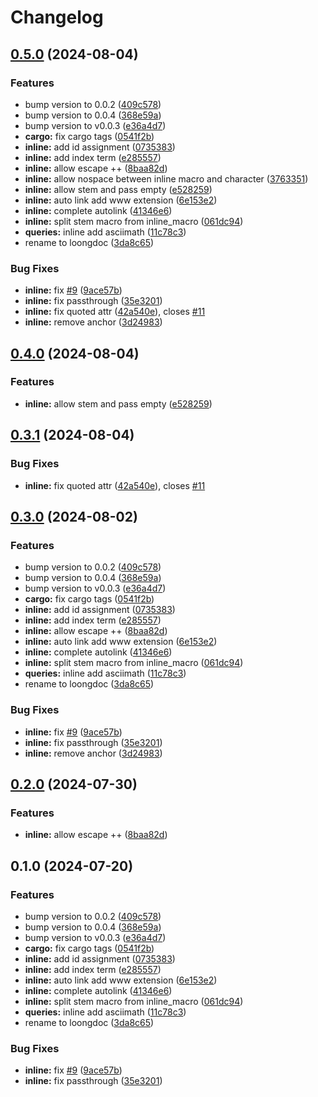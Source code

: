 # Changelog

## [0.5.0](https://github.com/cathaysia/tree-sitter-loongdoc/compare/tree-sitter-loongdoc-inline-v0.4.0...tree-sitter-loongdoc-inline-v0.5.0) (2024-08-04)


### Features

* bump version to 0.0.2 ([409c578](https://github.com/cathaysia/tree-sitter-loongdoc/commit/409c578da75a28725c28252bb3ab43ded6a85238))
* bump version to 0.0.4 ([368e59a](https://github.com/cathaysia/tree-sitter-loongdoc/commit/368e59a5afd84f980724253ec3d200730ae3818d))
* bump version to v0.0.3 ([e36a4d7](https://github.com/cathaysia/tree-sitter-loongdoc/commit/e36a4d7502e37832101efe1b612bc0bb5a944099))
* **cargo:** fix cargo tags ([0541f2b](https://github.com/cathaysia/tree-sitter-loongdoc/commit/0541f2b0a7e977d03c87464fb176f1b5c96b76aa))
* **inline:** add id assignment ([0735383](https://github.com/cathaysia/tree-sitter-loongdoc/commit/07353836ecea890659acaefa43129dd0d9d68d48))
* **inline:** add index term ([e285557](https://github.com/cathaysia/tree-sitter-loongdoc/commit/e285557a40620ba02340c79d26813818d4fac2e9))
* **inline:** allow escape ++ ([8baa82d](https://github.com/cathaysia/tree-sitter-loongdoc/commit/8baa82d7a52a1ca250ae23ed227c76da7e8580d3))
* **inline:** allow nospace between inline macro and character ([3763351](https://github.com/cathaysia/tree-sitter-loongdoc/commit/3763351bd36e56c073e4de24c182b62559bf8a35))
* **inline:** allow stem and pass empty ([e528259](https://github.com/cathaysia/tree-sitter-loongdoc/commit/e528259375fa59c0d3cdccc163add67522d2d33c))
* **inline:** auto link add www extension ([6e153e2](https://github.com/cathaysia/tree-sitter-loongdoc/commit/6e153e285abd38dbb5fd07b9504243d8be449855))
* **inline:** complete autolink ([41346e6](https://github.com/cathaysia/tree-sitter-loongdoc/commit/41346e6373d92db02d74172f6cee9822537ef6a1))
* **inline:** split stem macro from inline_macro ([061dc94](https://github.com/cathaysia/tree-sitter-loongdoc/commit/061dc943bc815b86a79ad6a5f7512fea61ed8f4b))
* **queries:** inline add asciimath ([11c78c3](https://github.com/cathaysia/tree-sitter-loongdoc/commit/11c78c357fe8161927e6746b736b192995247213))
* rename to loongdoc ([3da8c65](https://github.com/cathaysia/tree-sitter-loongdoc/commit/3da8c65e5db50874b9af13319040c0fb74a5c1a2))


### Bug Fixes

* **inline:** fix [#9](https://github.com/cathaysia/tree-sitter-loongdoc/issues/9) ([9ace57b](https://github.com/cathaysia/tree-sitter-loongdoc/commit/9ace57b5ec5d0025b60ab8b2cb5f0884a6a981ee))
* **inline:** fix passthrough ([35e3201](https://github.com/cathaysia/tree-sitter-loongdoc/commit/35e32019617f72539e8f41a92fad29f5083c154a))
* **inline:** fix quoted attr ([42a540e](https://github.com/cathaysia/tree-sitter-loongdoc/commit/42a540ebc4e8bc23ec4246385c80d88dde81d57c)), closes [#11](https://github.com/cathaysia/tree-sitter-loongdoc/issues/11)
* **inline:** remove anchor ([3d24983](https://github.com/cathaysia/tree-sitter-loongdoc/commit/3d24983a69fc17b35064d8b87c018ce97c311866))

## [0.4.0](https://github.com/cathaysia/tree-sitter-loongdoc/compare/tree-sitter-loongdoc-inline-v0.3.1...tree-sitter-loongdoc-inline-v0.4.0) (2024-08-04)


### Features

* **inline:** allow stem and pass empty ([e528259](https://github.com/cathaysia/tree-sitter-loongdoc/commit/e528259375fa59c0d3cdccc163add67522d2d33c))

## [0.3.1](https://github.com/cathaysia/tree-sitter-loongdoc/compare/tree-sitter-loongdoc-inline-v0.3.0...tree-sitter-loongdoc-inline-v0.3.1) (2024-08-04)


### Bug Fixes

* **inline:** fix quoted attr ([42a540e](https://github.com/cathaysia/tree-sitter-loongdoc/commit/42a540ebc4e8bc23ec4246385c80d88dde81d57c)), closes [#11](https://github.com/cathaysia/tree-sitter-loongdoc/issues/11)

## [0.3.0](https://github.com/cathaysia/tree-sitter-loongdoc/compare/tree-sitter-loongdoc-inline-v0.2.0...tree-sitter-loongdoc-inline-v0.3.0) (2024-08-02)


### Features

* bump version to 0.0.2 ([409c578](https://github.com/cathaysia/tree-sitter-loongdoc/commit/409c578da75a28725c28252bb3ab43ded6a85238))
* bump version to 0.0.4 ([368e59a](https://github.com/cathaysia/tree-sitter-loongdoc/commit/368e59a5afd84f980724253ec3d200730ae3818d))
* bump version to v0.0.3 ([e36a4d7](https://github.com/cathaysia/tree-sitter-loongdoc/commit/e36a4d7502e37832101efe1b612bc0bb5a944099))
* **cargo:** fix cargo tags ([0541f2b](https://github.com/cathaysia/tree-sitter-loongdoc/commit/0541f2b0a7e977d03c87464fb176f1b5c96b76aa))
* **inline:** add id assignment ([0735383](https://github.com/cathaysia/tree-sitter-loongdoc/commit/07353836ecea890659acaefa43129dd0d9d68d48))
* **inline:** add index term ([e285557](https://github.com/cathaysia/tree-sitter-loongdoc/commit/e285557a40620ba02340c79d26813818d4fac2e9))
* **inline:** allow escape ++ ([8baa82d](https://github.com/cathaysia/tree-sitter-loongdoc/commit/8baa82d7a52a1ca250ae23ed227c76da7e8580d3))
* **inline:** auto link add www extension ([6e153e2](https://github.com/cathaysia/tree-sitter-loongdoc/commit/6e153e285abd38dbb5fd07b9504243d8be449855))
* **inline:** complete autolink ([41346e6](https://github.com/cathaysia/tree-sitter-loongdoc/commit/41346e6373d92db02d74172f6cee9822537ef6a1))
* **inline:** split stem macro from inline_macro ([061dc94](https://github.com/cathaysia/tree-sitter-loongdoc/commit/061dc943bc815b86a79ad6a5f7512fea61ed8f4b))
* **queries:** inline add asciimath ([11c78c3](https://github.com/cathaysia/tree-sitter-loongdoc/commit/11c78c357fe8161927e6746b736b192995247213))
* rename to loongdoc ([3da8c65](https://github.com/cathaysia/tree-sitter-loongdoc/commit/3da8c65e5db50874b9af13319040c0fb74a5c1a2))


### Bug Fixes

* **inline:** fix [#9](https://github.com/cathaysia/tree-sitter-loongdoc/issues/9) ([9ace57b](https://github.com/cathaysia/tree-sitter-loongdoc/commit/9ace57b5ec5d0025b60ab8b2cb5f0884a6a981ee))
* **inline:** fix passthrough ([35e3201](https://github.com/cathaysia/tree-sitter-loongdoc/commit/35e32019617f72539e8f41a92fad29f5083c154a))
* **inline:** remove anchor ([3d24983](https://github.com/cathaysia/tree-sitter-loongdoc/commit/3d24983a69fc17b35064d8b87c018ce97c311866))

## [0.2.0](https://github.com/cathaysia/tree-sitter-loongdoc/compare/v0.1.0...v0.2.0) (2024-07-30)


### Features

* **inline:** allow escape ++ ([8baa82d](https://github.com/cathaysia/tree-sitter-loongdoc/commit/8baa82d7a52a1ca250ae23ed227c76da7e8580d3))

## 0.1.0 (2024-07-20)


### Features

* bump version to 0.0.2 ([409c578](https://github.com/cathaysia/tree-sitter-loongdoc/commit/409c578da75a28725c28252bb3ab43ded6a85238))
* bump version to 0.0.4 ([368e59a](https://github.com/cathaysia/tree-sitter-loongdoc/commit/368e59a5afd84f980724253ec3d200730ae3818d))
* bump version to v0.0.3 ([e36a4d7](https://github.com/cathaysia/tree-sitter-loongdoc/commit/e36a4d7502e37832101efe1b612bc0bb5a944099))
* **cargo:** fix cargo tags ([0541f2b](https://github.com/cathaysia/tree-sitter-loongdoc/commit/0541f2b0a7e977d03c87464fb176f1b5c96b76aa))
* **inline:** add id assignment ([0735383](https://github.com/cathaysia/tree-sitter-loongdoc/commit/07353836ecea890659acaefa43129dd0d9d68d48))
* **inline:** add index term ([e285557](https://github.com/cathaysia/tree-sitter-loongdoc/commit/e285557a40620ba02340c79d26813818d4fac2e9))
* **inline:** auto link add www extension ([6e153e2](https://github.com/cathaysia/tree-sitter-loongdoc/commit/6e153e285abd38dbb5fd07b9504243d8be449855))
* **inline:** complete autolink ([41346e6](https://github.com/cathaysia/tree-sitter-loongdoc/commit/41346e6373d92db02d74172f6cee9822537ef6a1))
* **inline:** split stem macro from inline_macro ([061dc94](https://github.com/cathaysia/tree-sitter-loongdoc/commit/061dc943bc815b86a79ad6a5f7512fea61ed8f4b))
* **queries:** inline add asciimath ([11c78c3](https://github.com/cathaysia/tree-sitter-loongdoc/commit/11c78c357fe8161927e6746b736b192995247213))
* rename to loongdoc ([3da8c65](https://github.com/cathaysia/tree-sitter-loongdoc/commit/3da8c65e5db50874b9af13319040c0fb74a5c1a2))


### Bug Fixes

* **inline:** fix [#9](https://github.com/cathaysia/tree-sitter-loongdoc/issues/9) ([9ace57b](https://github.com/cathaysia/tree-sitter-loongdoc/commit/9ace57b5ec5d0025b60ab8b2cb5f0884a6a981ee))
* **inline:** fix passthrough ([35e3201](https://github.com/cathaysia/tree-sitter-loongdoc/commit/35e32019617f72539e8f41a92fad29f5083c154a))
